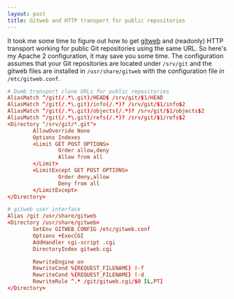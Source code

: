```yaml
---
layout: post
title: Gitweb and HTTP transport for public repositories
---
```


It took me some time to figure out how to get
[gitweb](https://git.wiki.kernel.org/index.php/Gitweb) and (readonly) HTTP
transport working for public Git repositories using the same URL. So here's my
Apache 2 configuration, it may save you some time. The configuration assumes
that your Git repositories are located under <code>/srv/git</code> and the
gitweb files are installed in <code>/usr/share/gitweb</code> with the
configuration file in <code>/etc/gitweb.conf</code>.

```conf
# Dumb transport clone URLs for public repositories
AliasMatch ^/git(/.*\.git)/HEAD$ /srv/git/$1/HEAD
AliasMatch ^/git(/.*\.git)/info(/.*)? /srv/git/$1/info$2
AliasMatch ^/git(/.*\.git)/objects(/.*)? /srv/git/$1/objects$2
AliasMatch ^/git(/.*\.git)/refs(/.*)? /srv/git/$1/refs$2
<Directory "/srv/git/*.git">
        AllowOverride None
        Options Indexes
        <Limit GET POST OPTIONS>
                Order allow,deny
                Allow from all
        </Limit>
        <LimitExcept GET POST OPTIONS>
                Order deny,allow
                Deny from all
        </LimitExcept>
</Directory>

# gitweb user interface
Alias /git /usr/share/gitweb
<Directory /usr/share/gitweb>
        SetEnv GITWEB_CONFIG /etc/gitweb.conf
        Options +ExecCGI
        AddHandler cgi-script .cgi
        DirectoryIndex gitweb.cgi

        RewriteEngine on
        RewriteCond %{REQUEST_FILENAME} !-f
        RewriteCond %{REQUEST_FILENAME} !-d
        RewriteRule ^.* /git/gitweb.cgi/$0 [L,PT]
</Directory>
```
